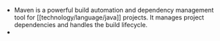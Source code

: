 - Maven is a powerful build automation and dependency management tool for [[technology/language/java]] projects. It manages project dependencies and handles the build lifecycle.
-